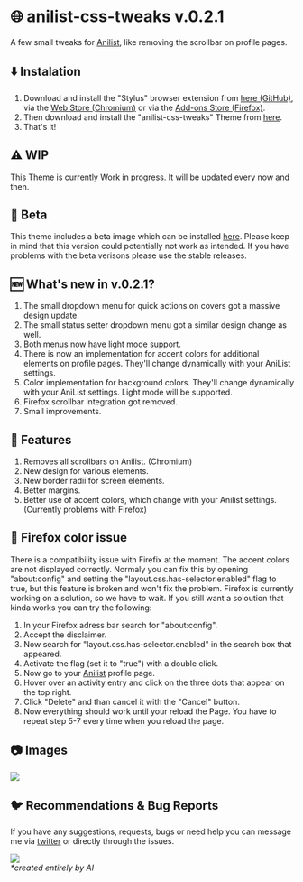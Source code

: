 # 🌐 anilist-css-tweaks v.0.2.1
A few small tweaks for [Anilist](https://anilist.co/), like removing the scrollbar on profile pages.

## ⬇️ Instalation
1. Download and install the "Stylus" browser extension from [here (GitHub)](https://github.com/openstyles/stylus), via the [Web Store (Chromium)](https://chrome.google.com/webstore/detail/stylus/clngdbkpkpeebahjckkjfobafhncgmne?) or via the [Add-ons Store (Firefox)](https://addons.mozilla.org/de/firefox/addon/styl-us/).
2. Then download and install the "anilist-css-tweaks" Theme from [here](https://github.com/Matewoo/anilist-css-tweaks/raw/main/anilist-tweaks.user.css).
3. That's it!

## ⚠️ WIP
This Theme is currently Work in progress. It will be updated every now and then.

## 🐞 Beta
This theme includes a beta image which can be installed [here](https://github.com/Matewoo/anilist-css-tweaks/raw/main/beta-version/anilist-tweaks-beta.user.css). Please keep in mind that this version could potentially not work as intended. If you have problems with the beta verisons please use the stable releases.

## 🆕 What's new in v.0.2.1?
1. The small dropdown menu for quick actions on covers got a massive design update.
2. The small status setter dropdown menu got a similar design change as well.
3. Both menus now have light mode support.
4. There is now an implementation for accent colors for additional elements on profile pages. They'll change dynamically with your AniList settings.
5. Color implementation for background colors. They'll change dynamically with your AniList settings. Light mode will be supported.
6. Firefox scrollbar integration got removed.
7. Small improvements.

## 🌟 Features
1. Removes all scrollbars on Anilist. (Chromium)
2. New design for various elements.
3. New border radii for screen elements.
4. Better margins.
5. Better use of accent colors, which change with your Anilist settings. (Currently problems with Firefox)

## 🦊 Firefox color issue
There is a compatibility issue with Firefix at the moment. The accent colors are not displayed correctly. Normaly you can fix this by opening "about:config" and setting the "layout.css.has-selector.enabled" flag to true, but this feature is broken and won't fix the problem. Firefox is currently working on a solution, so we have to wait. If you still want a soloution that kinda works you can try the following:
1. In your Firefox adress bar search for "about:config".
2. Accept the disclaimer.
3. Now search for "layout.css.has-selector.enabled" in the search box that appeared.
4. Activate the flag (set it to "true") with a double click.
5. Now go to your [Anilist](https://anilist.co/) profile page.
6. Hover over an activity entry and click on the three dots that appear on the top right.
7. Click "Delete" and than cancel it with the "Cancel" button.
8. Now everything should work until your reload the Page. You have to repeat step 5-7 every time when you reload the page.

## 📷 Images
<img src="https://i.imgur.com/kwtkSch.png"/>

## 🐦 Recommendations & Bug Reports
If you have any suggestions, requests, bugs or need help you can message me via [twitter](https://twitter.com/Matewoo_) or directly through the issues.

<img src="https://i.imgur.com/BwF6p8e.png"/> <br>
_*created entirely by AI_
